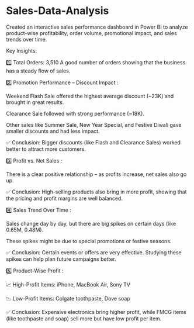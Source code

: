 # Sales-Data-Analysis
Created an interactive sales performance dashboard in Power BI to analyze product-wise profitability, order volume, promotional impact, and sales trends over time.

 Key Insights:
 
1️⃣ Total Orders: 3,510
A good number of orders showing that the business has a steady flow of sales.


2️⃣ Promotion Performance – Discount Impact : 

Weekend Flash Sale offered the highest average discount (~23K) and brought in great results.

Clearance Sale followed with strong performance (~18K).

Other sales like Summer Sale, New Year Special, and Festive Diwali gave smaller discounts and had less impact.

✅ Conclusion: Bigger discounts (like Flash and Clearance Sales) worked better to attract more customers.


3️⃣ Profit vs. Net Sales : 

There is a clear positive relationship – as profits increase, net sales also go up.

✅ Conclusion: High-selling products also bring in more profit, showing that the pricing and profit margins are well balanced.


4️⃣ Sales Trend Over Time : 

Sales change day by day, but there are big spikes on certain days (like 0.65M, 0.48M).

These spikes might be due to special promotions or festive seasons.

✅ Conclusion: Certain events or offers are very effective. Studying these spikes can help plan future campaigns better.


5️⃣ Product-Wise Profit : 

📈 High-Profit Items: iPhone, MacBook Air, Sony TV

📉 Low-Profit Items: Colgate toothpaste, Dove soap

✅ Conclusion: Expensive electronics bring higher profit, while FMCG items (like toothpaste and soap) sell more but have low profit per item.
